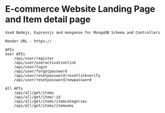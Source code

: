 # E-commerce Website Landing Page and Item detail page
    Used Nodejs, Expressjs and mongoose for MongoDB Schema and Controllers

    Render URL - https://

    APIs
    User APIs
        /api/user/register
        /api/user/useractivationlink
        /api/user/login
        /api/user/forgotpassword
        /api/user/resetpassword/resetlinkverify
        /api/user/resetpassword/newpassword

    All APIs
        /api/all/get/items
        /api/all/get/item/:id
        /api/all/get/items/itemcategories
        /api/all/get/items/itemuoms